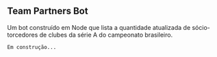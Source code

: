 ## Team Partners Bot
Um bot construído em Node que lista a quantidade atualizada de sócio-torcedores de clubes da série A do campeonato brasileiro.

<code>Em construção...</code>